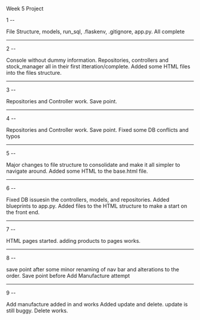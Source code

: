 Week 5 Project

1 -- 

File Structure, models, run_sql, .flaskenv, .gitignore, app.py. All complete

--------------------------------------

2 -- 

Console without dummy information.
Repositories, controllers and stock_manager all in their first itteration/complete.
Added some HTML files into the files structure.

-------------------------------------

3 --

Repositories and Controller work. Save point.

-------------------------------------

4 --

Repositories and Controller work. Save point. Fixed some DB conflicts and typos

--------------------------------------

5 --

Major changes to file structure to consolidate and make it all simpler to navigate around. Added some HTML to the base.html file.

--------------------------------------

6 --

Fixed DB issuesin the controllers, models, and repositories. Added blueprints to app.py. Added files to the HTML structure to make a start on the front end.

--------------------------------------

7 --

HTML pages started. adding products to pages works. 

---------------------------------------

8 -- 

save point after some minor renaming of nav bar and alterations to the order. 
Save point before Add Manufacture attempt

----------------------------------------

9 --

Add manufacture added in and works
Added update and delete. update is still buggy. Delete works.